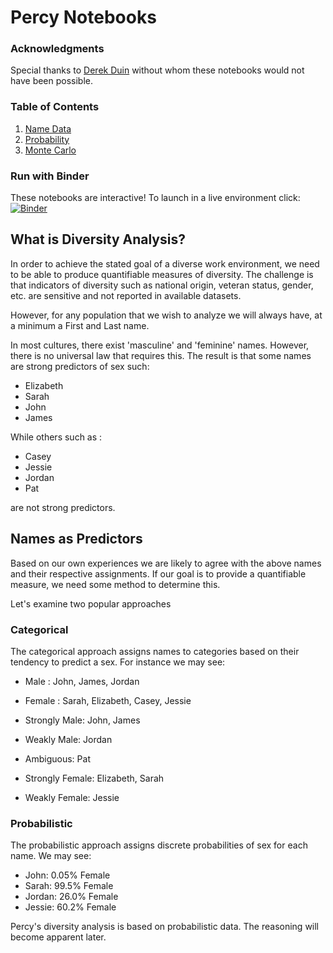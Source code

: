 # Percy Notebooks

### Acknowledgments

Special thanks to [Derek Duin](https://www.linkedin.com/in/derekduin/) without whom these notebooks would not have been possible.  

### Table of Contents
1. [Name Data](https://github.com/estasney/PercyNB/blob/master/notebooks/1_name_data.ipynb)
2. [Probability](https://github.com/estasney/PercyNB/blob/master/notebooks/2_probability.ipynb)
3. [Monte Carlo](https://github.com/estasney/PercyNB/blob/master/notebooks/3_monte_carlo.ipynb)

### Run with Binder
These notebooks are interactive! To launch in a live environment click:
[![Binder](https://mybinder.org/badge_logo.svg)](https://mybinder.org/v2/gh/estasney/PercyNB/master)

## What is Diversity Analysis?
In order to achieve the stated goal of a diverse work environment, we need to be able to produce quantifiable measures of diversity. The challenge is that indicators of diversity such as national origin, veteran status, gender, etc. are sensitive and not reported in available datasets.

However, for any population that we wish to analyze we will always have, at a minimum a First and Last name.

In most cultures, there exist 'masculine' and 'feminine' names. However, there is no universal law that requires this. The result is that some names are strong predictors of sex such:

- Elizabeth
- Sarah
- John
- James

While others such as :

- Casey
- Jessie
- Jordan
- Pat

are not strong predictors.               


## Names as Predictors

Based on our own experiences we are likely to agree with the above names and their respective assignments. If our goal is to provide a quantifiable measure, we need some method to determine this.

Let's examine two popular approaches 
   

### Categorical

The categorical approach assigns names to categories based on their tendency to predict a sex. For instance we may see:

- Male : John, James, Jordan
- Female : Sarah, Elizabeth, Casey, Jessie

- Strongly Male: John, James
- Weakly Male: Jordan
- Ambiguous: Pat 
- Strongly Female: Elizabeth, Sarah
- Weakly Female: Jessie

### Probabilistic

The probabilistic approach assigns discrete probabilities of sex for each name. We may see:

- John: 0.05% Female
- Sarah: 99.5% Female
- Jordan: 26.0% Female
- Jessie: 60.2% Female

Percy's diversity analysis is based on probabilistic data. The reasoning will become apparent later. 
